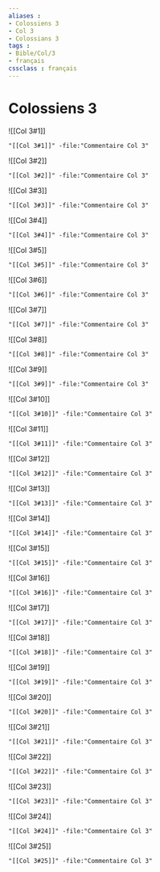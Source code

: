 ```yaml
---
aliases : 
- Colossiens 3
- Col 3
- Colossians 3
tags : 
- Bible/Col/3
- français
cssclass : français
---
```


# Colossiens 3

![[Col 3#1]]

```query
"[[Col 3#1]]" -file:"Commentaire Col 3"
```

![[Col 3#2]]

```query
"[[Col 3#2]]" -file:"Commentaire Col 3"
```

![[Col 3#3]]

```query
"[[Col 3#3]]" -file:"Commentaire Col 3"
```

![[Col 3#4]]

```query
"[[Col 3#4]]" -file:"Commentaire Col 3"
```

![[Col 3#5]]

```query
"[[Col 3#5]]" -file:"Commentaire Col 3"
```

![[Col 3#6]]

```query
"[[Col 3#6]]" -file:"Commentaire Col 3"
```

![[Col 3#7]]

```query
"[[Col 3#7]]" -file:"Commentaire Col 3"
```

![[Col 3#8]]

```query
"[[Col 3#8]]" -file:"Commentaire Col 3"
```

![[Col 3#9]]

```query
"[[Col 3#9]]" -file:"Commentaire Col 3"
```

![[Col 3#10]]

```query
"[[Col 3#10]]" -file:"Commentaire Col 3"
```

![[Col 3#11]]

```query
"[[Col 3#11]]" -file:"Commentaire Col 3"
```

![[Col 3#12]]

```query
"[[Col 3#12]]" -file:"Commentaire Col 3"
```

![[Col 3#13]]

```query
"[[Col 3#13]]" -file:"Commentaire Col 3"
```

![[Col 3#14]]

```query
"[[Col 3#14]]" -file:"Commentaire Col 3"
```

![[Col 3#15]]

```query
"[[Col 3#15]]" -file:"Commentaire Col 3"
```

![[Col 3#16]]

```query
"[[Col 3#16]]" -file:"Commentaire Col 3"
```

![[Col 3#17]]

```query
"[[Col 3#17]]" -file:"Commentaire Col 3"
```

![[Col 3#18]]

```query
"[[Col 3#18]]" -file:"Commentaire Col 3"
```

![[Col 3#19]]

```query
"[[Col 3#19]]" -file:"Commentaire Col 3"
```

![[Col 3#20]]

```query
"[[Col 3#20]]" -file:"Commentaire Col 3"
```

![[Col 3#21]]

```query
"[[Col 3#21]]" -file:"Commentaire Col 3"
```

![[Col 3#22]]

```query
"[[Col 3#22]]" -file:"Commentaire Col 3"
```

![[Col 3#23]]

```query
"[[Col 3#23]]" -file:"Commentaire Col 3"
```

![[Col 3#24]]

```query
"[[Col 3#24]]" -file:"Commentaire Col 3"
```

![[Col 3#25]]

```query
"[[Col 3#25]]" -file:"Commentaire Col 3"
```


